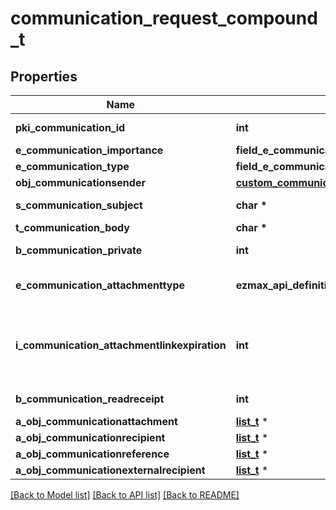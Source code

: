 # communication_request_compound_t

## Properties
Name | Type | Description | Notes
------------ | ------------- | ------------- | -------------
**pki_communication_id** | **int** | The unique ID of the Communication. | [optional] 
**e_communication_importance** | **field_e_communication_importance_t \*** |  | [optional] 
**e_communication_type** | **field_e_communication_type_t \*** |  | 
**obj_communicationsender** | [**custom_communicationsender_request_t**](custom_communicationsender_request.md) \* |  | [optional] 
**s_communication_subject** | **char \*** | The subject of the Communication | [optional] 
**t_communication_body** | **char \*** | The Body of the Communication | 
**b_communication_private** | **int** | Whether the Communication is private or not | 
**e_communication_attachmenttype** | **ezmax_api_definition__full_communication_request_compound_ECOMMUNICATIONATTACHMENTTYPE_e** | How the attachment should be included in the email.   Only used if eCommunicationType is **Email** | [optional] 
**i_communication_attachmentlinkexpiration** | **int** | The number of days before the attachment link expired.   Only used if eCommunicationType is **Email** and eCommunicationattachmentType is **Link** | [optional] 
**b_communication_readreceipt** | **int** | Whether we ask for a read receipt or not. | [optional] 
**a_obj_communicationattachment** | [**list_t**](custom_communicationattachment_request.md) \* |  | 
**a_obj_communicationrecipient** | [**list_t**](communicationrecipient_request_compound.md) \* |  | 
**a_obj_communicationreference** | [**list_t**](communicationreference_request.md) \* |  | 
**a_obj_communicationexternalrecipient** | [**list_t**](communicationexternalrecipient_request_compound.md) \* |  | 

[[Back to Model list]](../README.md#documentation-for-models) [[Back to API list]](../README.md#documentation-for-api-endpoints) [[Back to README]](../README.md)


